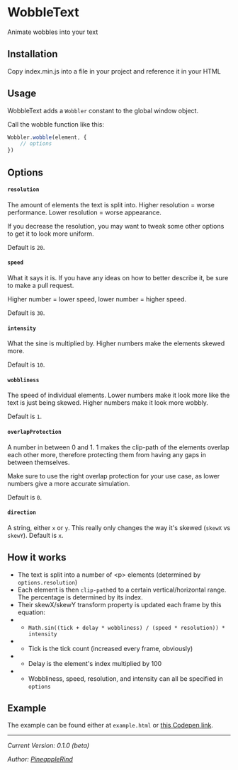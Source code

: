 # WobbleText
Animate wobbles into your text

## Installation
Copy index.min.js into a file in your project and reference it in your HTML

## Usage
WobbleText adds a `Wobbler` constant to the global window object.

Call the wobble function like this:
```js
Wobbler.wobble(element, {
    // options
})
```

## Options
#### `resolution`
The amount of elements the text is split into. Higher resolution = worse performance. Lower resolution = worse appearance.

If you decrease the resolution, you may want to tweak some other options to get it to look more uniform.

Default is `20`.
#### `speed`
What it says it is. If you have any ideas on how to better describe it, be sure to make a pull request.

Higher number = lower speed, lower number = higher speed.

Default is `30`.
#### `intensity`
What the sine is multiplied by. Higher numbers make the elements skewed more.

Default is `10`.
#### `wobbliness`
The speed of individual elements. Lower numbers make it look more like the text is just being skewed. Higher numbers make it look more wobbly.

Default is `1`.

#### `overlapProtection`
A number in between 0 and 1. 1 makes the clip-path of the elements overlap each other more, therefore protecting them from having any gaps in between themselves.

Make sure to use the right overlap protection for your use case, as lower numbers give a more accurate simulation. 

Default is `0`.

#### `direction`
A string, either `x` or `y`. This really only changes the way it's skewed (`skewX` vs `skewY`). Default is `x`.

## How it works
- The text is split into a number of \<p\> elements (determined by `options.resolution`)
- Each element is then `clip-path`ed to a certain vertical/horizontal range. The percentage is determined by its index. 
- Their skewX/skewY transform property is updated each frame by this equation:
- - `Math.sin((tick + delay * wobbliness) / (speed * resolution)) * intensity`
- - Tick is the tick count (increased every frame, obviously)
- - Delay is the element's index multiplied by 100
- - Wobbliness, speed, resolution, and intensity can all be specified in `options`

## Example

The example can be found either at `example.html` or [this Codepen link](https://codepen.io/northernlights3/pen/KKeVKeY).

---
_Current Version: 0.1.0 (beta)_

_Author: [PineappleRind](https://github.com/pineapplerind)_
